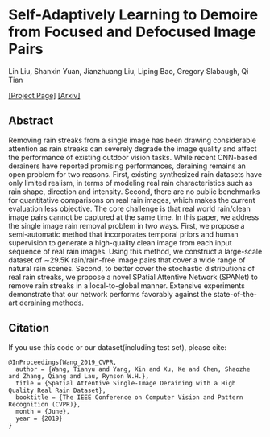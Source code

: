# Self-Adaptively Learning to Demoire from Focused and Defocused Image Pairs
Lin Liu, Shanxin Yuan, Jianzhuang Liu, Liping Bao, Gregory Slabaugh, Qi Tian

[\[Project Page\]](https://stevewongv.github.io/derain-project.html) [\[Arxiv\]](https://arxiv.org/abs/1904.01538) 

## Abstract
Removing rain streaks from a single image has been drawing considerable attention as rain streaks can severely degrade the image quality and affect the performance of existing outdoor vision tasks. While recent CNN-based derainers have reported promising performances, deraining remains an open problem for two reasons. First, existing synthesized rain datasets have only limited realism, in terms of modeling real rain characteristics such as rain shape, direction and intensity. Second, there are no public benchmarks for quantitative comparisons on real rain images, which makes the current evaluation less objective. The core challenge is that real world rain/clean image pairs cannot be captured at the same time. In this paper, we address the single image rain removal problem in two ways. First, we propose a semi-automatic method that incorporates temporal priors and human supervision to generate a high-quality clean image from each input sequence of real rain images. Using this method, we construct a large-scale dataset of ∼29.5K rain/rain-free image pairs that cover a wide range of natural rain scenes. Second, to better cover the stochastic distributions of real rain streaks, we propose a novel SPatial Attentive Network (SPANet) to remove rain streaks in a local-to-global manner. Extensive experiments demonstrate that our network performs favorably against the state-of-the-art deraining methods.

## Citation
If you use this code or our dataset(including test set), please cite:

```
@InProceedings{Wang_2019_CVPR,
  author = {Wang, Tianyu and Yang, Xin and Xu, Ke and Chen, Shaozhe and Zhang, Qiang and Lau, Rynson W.H.},
  title = {Spatial Attentive Single-Image Deraining with a High Quality Real Rain Dataset},
  booktitle = {The IEEE Conference on Computer Vision and Pattern Recognition (CVPR)},
  month = {June},
  year = {2019}
}
```
